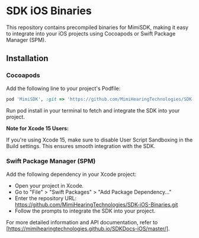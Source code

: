 # SDK iOS Binaries

This repository contains precompiled binaries for MimiSDK, making it easy to integrate into your iOS projects using Cocoapods or Swift Package Manager (SPM).

## Installation

### Cocoapods

Add the following line to your project's Podfile:

```ruby
pod 'MimiSDK', :git => 'https://github.com/MimiHearingTechnologies/SDK-iOS-Binaries.git'
```

Run pod install in your terminal to fetch and integrate the SDK into your project.

**Note for Xcode 15 Users:**

If you're using Xcode 15, make sure to disable User Script Sandboxing in the Build settings. This ensures smooth integration with the SDK.

### Swift Package Manager (SPM)
Add the following dependency in your Xcode project:

- Open your project in Xcode.
- Go to "File" > "Swift Packages" > "Add Package Dependency..."
- Enter the repository URL: https://github.com/MimiHearingTechnologies/SDK-iOS-Binaries.git
- Follow the prompts to integrate the SDK into your project.

For more detailed information and API documentation, refer to [https://mimihearingtechnologies.github.io/SDKDocs-iOS/master/].
